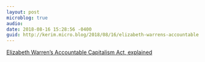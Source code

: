 ```yaml
---
layout: post
microblog: true
audio: 
date: 2018-08-16 15:28:56 -0400
guid: http://kerim.micro.blog/2018/08/16/elizabeth-warrens-accountable.html
---
```

[Elizabeth Warren’s Accountable Capitalism Act, explained](https://www.vox.com/2018/8/15/17683022/elizabeth-warren-accountable-capitalism-corporations)
